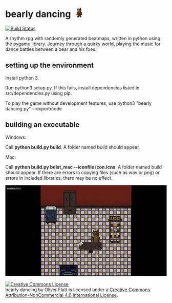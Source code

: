# bearly dancing ![](https://github.com/oflatt/portfolio-gifs/blob/master/beardance.gif)
[![Build Status](https://travis-ci.com/oflatt/bearlydancing.svg?branch=master)](https://travis-ci.com/oflatt/bearlydancing)

A rhythm rpg with randomly generated beatmaps, written in python using the pygame library. Journey through a quirky world, playing the music for dance battles between a bear and his foes.

## setting up the environment

Install python 3.


Run python3 setup.py. If this fails, install dependencies listed in src/dependencies.py using pip.


To play the game without development features, use python3 "bearly dancing.py" --exportmode

## building an executable

Windows:

Call **python build.py build**.
A folder named build should appear.

Mac:

Call **python build.py bdist_mac --iconfile icon.icns**.
A folder named build should appear. If there are errors in copying files (such as wav or png) or errors in included libraries, there may be no effect.



![](https://github.com/oflatt/portfolio-gifs/blob/master/bearly-dancing-demo.gif)


<a rel="license" href="http://creativecommons.org/licenses/by-nc/4.0/"><img alt="Creative Commons License" style="border-width:0" src="https://i.creativecommons.org/l/by-nc/4.0/88x31.png" /></a><br /><span xmlns:dct="http://purl.org/dc/terms/" property="dct:title">bearly dancing</span> by <span xmlns:cc="http://creativecommons.org/ns#" property="cc:attributionName">Oliver Flatt</span> is licensed under a <a rel="license" href="http://creativecommons.org/licenses/by-nc/4.0/">Creative Commons Attribution-NonCommercial 4.0 International License</a>.


